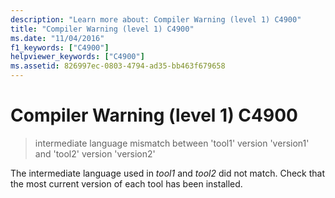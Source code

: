 ```yaml
---
description: "Learn more about: Compiler Warning (level 1) C4900"
title: "Compiler Warning (level 1) C4900"
ms.date: "11/04/2016"
f1_keywords: ["C4900"]
helpviewer_keywords: ["C4900"]
ms.assetid: 826997ec-0803-4794-ad35-bb463f679658
---
```

# Compiler Warning (level 1) C4900

> intermediate language mismatch between 'tool1' version 'version1' and 'tool2' version 'version2'

The intermediate language used in *tool1* and *tool2* did not match. Check that the most current version of each tool has been installed.
